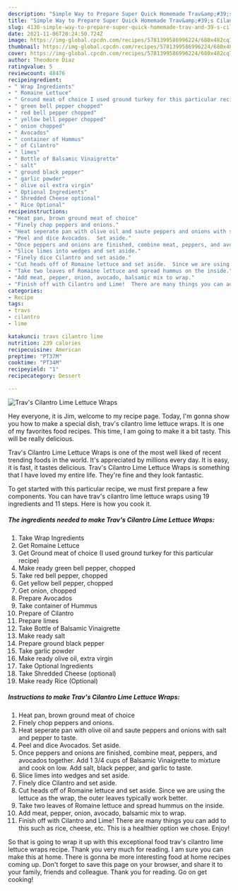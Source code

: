 ```yaml
---
description: "Simple Way to Prepare Super Quick Homemade Trav&amp;#39;s Cilantro Lime Lettuce Wraps"
title: "Simple Way to Prepare Super Quick Homemade Trav&amp;#39;s Cilantro Lime Lettuce Wraps"
slug: 4130-simple-way-to-prepare-super-quick-homemade-trav-and-39-s-cilantro-lime-lettuce-wraps
date: 2021-11-06T20:24:50.724Z
image: https://img-global.cpcdn.com/recipes/5781399586996224/680x482cq70/travs-cilantro-lime-lettuce-wraps-recipe-main-photo.jpg
thumbnail: https://img-global.cpcdn.com/recipes/5781399586996224/680x482cq70/travs-cilantro-lime-lettuce-wraps-recipe-main-photo.jpg
cover: https://img-global.cpcdn.com/recipes/5781399586996224/680x482cq70/travs-cilantro-lime-lettuce-wraps-recipe-main-photo.jpg
author: Theodore Diaz
ratingvalue: 5
reviewcount: 48476
recipeingredient:
- " Wrap Ingredients"
- " Romaine Lettuce"
- " Ground meat of choice I used ground turkey for this particular recipe"
- " green bell pepper chopped"
- " red bell pepper chopped"
- " yellow bell pepper chopped"
- " onion chopped"
- " Avocados"
- " container of Hummus"
- " of Cilantro"
- " limes"
- " Bottle of Balsamic Vinaigrette"
- " salt"
- " ground black pepper"
- " garlic powder"
- " olive oil extra virgin"
- " Optional Ingredients"
- " Shredded Cheese optional"
- " Rice Optional"
recipeinstructions:
- "Heat pan, brown ground meat of choice"
- "Finely chop peppers and onions."
- "Heat seperate pan with olive oil and saute peppers and onions with salt and pepper to taste."
- "Peel and dice Avocados.  Set aside."
- "Once peppers and onions are finished, combine meat, peppers, and avocados together.  Add 1 3/4 cups of Balsamic Vinaigrette to mixture and cook on low.  Add salt, black pepper, and garlic to taste."
- "Slice limes into wedges and set aside."
- "Finely dice Cilantro and set aside."
- "Cut heads off of Romaine lettuce and set aside.  Since we are using the lettuce as the wrap, the outer leaves typically work better."
- "Take two leaves of Romaine lettuce and spread hummus on the inside."
- "Add meat, pepper, onion, avocado, balsamic mix to wrap."
- "Finish off with Cilantro and Lime!  There are many things you can add to this such as rice, cheese, etc.  This is a healthier option we chose.  Enjoy!"
categories:
- Recipe
tags:
- travs
- cilantro
- lime

katakunci: travs cilantro lime 
nutrition: 239 calories
recipecuisine: American
preptime: "PT37M"
cooktime: "PT34M"
recipeyield: "1"
recipecategory: Dessert

---
```



![Trav&#39;s Cilantro Lime Lettuce Wraps](https://img-global.cpcdn.com/recipes/5781399586996224/680x482cq70/travs-cilantro-lime-lettuce-wraps-recipe-main-photo.jpg)

Hey everyone, it is Jim, welcome to my recipe page. Today, I'm gonna show you how to make a special dish, trav&#39;s cilantro lime lettuce wraps. It is one of my favorites food recipes. This time, I am going to make it a bit tasty. This will be really delicious.



Trav&#39;s Cilantro Lime Lettuce Wraps is one of the most well liked of recent trending foods in the world. It's appreciated by millions every day. It is easy, it is fast, it tastes delicious. Trav&#39;s Cilantro Lime Lettuce Wraps is something that I have loved my entire life. They're fine and they look fantastic.


To get started with this particular recipe, we must first prepare a few components. You can have trav&#39;s cilantro lime lettuce wraps using 19 ingredients and 11 steps. Here is how you cook it.

<!--inarticleads1-->

##### The ingredients needed to make Trav&#39;s Cilantro Lime Lettuce Wraps:

1. Take  Wrap Ingredients
1. Get  Romaine Lettuce
1. Get  Ground meat of choice (I used ground turkey for this particular recipe)
1. Make ready  green bell pepper, chopped
1. Take  red bell pepper, chopped
1. Get  yellow bell pepper, chopped
1. Get  onion, chopped
1. Prepare  Avocados
1. Take  container of Hummus
1. Prepare  of Cilantro
1. Prepare  limes
1. Take  Bottle of Balsamic Vinaigrette
1. Make ready  salt
1. Prepare  ground black pepper
1. Take  garlic powder
1. Make ready  olive oil, extra virgin
1. Take  Optional Ingredients
1. Take  Shredded Cheese (optional)
1. Make ready  Rice (Optional)




<!--inarticleads2-->

##### Instructions to make Trav&#39;s Cilantro Lime Lettuce Wraps:

1. Heat pan, brown ground meat of choice
1. Finely chop peppers and onions.
1. Heat seperate pan with olive oil and saute peppers and onions with salt and pepper to taste.
1. Peel and dice Avocados.  Set aside.
1. Once peppers and onions are finished, combine meat, peppers, and avocados together.  Add 1 3/4 cups of Balsamic Vinaigrette to mixture and cook on low.  Add salt, black pepper, and garlic to taste.
1. Slice limes into wedges and set aside.
1. Finely dice Cilantro and set aside.
1. Cut heads off of Romaine lettuce and set aside.  Since we are using the lettuce as the wrap, the outer leaves typically work better.
1. Take two leaves of Romaine lettuce and spread hummus on the inside.
1. Add meat, pepper, onion, avocado, balsamic mix to wrap.
1. Finish off with Cilantro and Lime!  There are many things you can add to this such as rice, cheese, etc.  This is a healthier option we chose.  Enjoy!




So that is going to wrap it up with this exceptional food trav&#39;s cilantro lime lettuce wraps recipe. Thank you very much for reading. I am sure you can make this at home. There is gonna be more interesting food at home recipes coming up. Don't forget to save this page on your browser, and share it to your family, friends and colleague. Thank you for reading. Go on get cooking!
